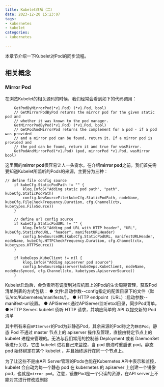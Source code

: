 ```yaml
---
title: Kubelet详解（二）
date: 2023-12-20 15:23:07
tags:
- kubernetes
- kubelet
categories:
- kubernetes

---
```

本章节介绍一下Kubelet对Pod的同步流程。
## 相关概念
### Mirror Pod
在浏览Kubelet的相关源码的时候，我们经常会看到如下的代码调用：
```golang
	GetPodByMirrorPod(*v1.Pod) (*v1.Pod, bool)
	// GetMirrorPodByPod returns the mirror pod for the given static pod and
	// whether it was known to the pod manager.
	GetMirrorPodByPod(*v1.Pod) (*v1.Pod, bool)
	// GetPodAndMirrorPod returns the complement for a pod - if a pod was provided
	// and a mirror pod can be found, return it. If a mirror pod is provided and
	// the pod can be found, return it and true for wasMirror.
	GetPodAndMirrorPod(*v1.Pod) (pod, mirrorPod *v1.Pod, wasMirror bool)
```
这里面的**mirror pod**很容易让人一头雾水。在介绍**mirror pod**之前，我们首先需要知道Kubelet所监听的Pods的来源，主要分为三种：
```golang
// define file config source
	if kubeCfg.StaticPodPath != "" {
		klog.InfoS("Adding static pod path", "path", kubeCfg.StaticPodPath)
		config.NewSourceFile(kubeCfg.StaticPodPath, nodeName, kubeCfg.FileCheckFrequency.Duration, cfg.Channel(ctx, kubetypes.FileSource))
	}

	// define url config source
	if kubeCfg.StaticPodURL != "" {
		klog.InfoS("Adding pod URL with HTTP header", "URL", kubeCfg.StaticPodURL, "header", manifestURLHeader)
		config.NewSourceURL(kubeCfg.StaticPodURL, manifestURLHeader, nodeName, kubeCfg.HTTPCheckFrequency.Duration, cfg.Channel(ctx, kubetypes.HTTPSource))
	}

	if kubeDeps.KubeClient != nil {
		klog.InfoS("Adding apiserver pod source")
		config.NewSourceApiserver(kubeDeps.KubeClient, nodeName, nodeHasSynced, cfg.Channel(ctx, kubetypes.ApiserverSource))
	}
```

Kubelet启动后，会负责所有调度到对应机器上的Pod的生命周期管理，获取Pod清单列表的方式包括：
● 文件∶启动参数--config指定的配置目录下的文件（默认/etc/Kubernetes/manifests/）。
● HTTP endpoint（URL）∶启动参数--manifest-url设置。
● APIServer∶通过APIServer监听etcd目录，同步Pod清单。
● HTTP Server∶ kubelet 侦听 HTTP 请求，并响应简单的 API 以提交新的 Pod 清单

其中所有来自`APIServer`的Pod为非静态Pod，其余来源的Pod称之为`静态Pod`。静态 Pod 不通过 master 节点上的 apiserver 操作及管理，直接由特定节点上的 kubelet 进程来管理的。无法与我们常用的控制器 Deployment 或者 DaemonSet 等进行关联，它由 kubelet 进程自己来监控，当 pod 崩溃时重启该 pod。静态 pod 始终绑定在某个 kubelet ，并且始终运行在同一个节点上。

为了让这些不是由API Server管理的Pods也能在Kubernetes API中表示和监控，kubelet 会自动为每一个静态 pod 在 kubernetes 的 apiserver 上创建一个镜像 pod，也就是`mirror pod`。注意，镜像Pod是一个只读的资源，在API server上不能对其进行修改或删除
